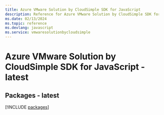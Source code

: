 ```yaml
---
title: Azure VMware Solution by CloudSimple SDK for JavaScript
description: Reference for Azure VMware Solution by CloudSimple SDK for JavaScript
ms.date: 02/13/2024
ms.topic: reference
ms.devlang: javascript
ms.service: vmwaresolutionbycloudsimple
---
```

# Azure VMware Solution by CloudSimple SDK for JavaScript - latest
## Packages - latest
[!INCLUDE [packages](vmware-solution-by-cloudsimple-index.md)]